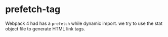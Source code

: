 # prefetch-tag
Webpack 4 had has a `prefetch` while dynamic import. we try to use the stat object file to generate HTML link tags.
